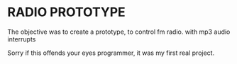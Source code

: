 # RADIO PROTOTYPE

The objective was to create a prototype, to control fm radio. with mp3 audio interrupts

Sorry if this offends your eyes programmer, it was my first real project.
